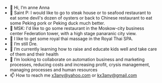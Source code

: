 - 👋 Hi, I’m anne Anna
- 🌱 Saint P: I would like to go to steak house or to seafood restaurant to eat some devil's dozen of oysters or back to Chinese restaurant to eat some Peking pork or Peking duck much better.
- 🌱 MSK: I'd like to go some restaurant in the Moskow-city business center Federation tower, with a high stage panaranic city view.
- 💞️ I like to get some royal thai massage in the Royal Thai SPA.
- 👀 I’m still Dre.
- 🌱 I’m currently learning how to raise and educate kids well and take care of them and their health 
- 💞️ I’m looking to collaborate on automation business and marketing processes, reducing costs and increasing profit, crysis management, managing processes and human resources
- 📫 How to reach me x3any@yahoo.com or kx3any@gmail.com
<!---
x3kany/x3kany is a ✨ special ✨ repository because its `README.md` (this file) appears on your GitHub profile.
You can click the Preview link to take a look at your changes.
--->
